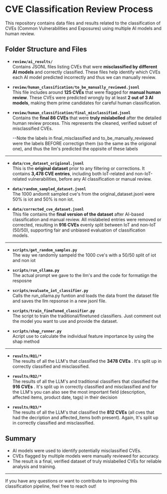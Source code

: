 # CVE Classification Review Process

This repository contains data files and results related to the classification of CVEs (Common Vulnerabilities and Exposures) using multiple AI models and human review.

## Folder Structure and Files

- **`review/ai_results/`**  
  Contains JSONL files listing CVEs that were **misclassified by different AI models** and correctly classified. These files help identify which CVEs each AI model predicted incorrectly and thus we can manually review.

- **`review/human_classification/to_be_manually_reviewed.jsonl`**  
  This file includes around **125 CVEs** that were flagged for **manual human review**. These CVEs were predicted wrongly by at least **2 out of 3 AI models**, making them prime candidates for careful human classification.

- **`review/human_classification/final_misclassified.jsonl`**  
  Contains the **final 86 CVEs** that were **truly mislabelled** after the detailed human review process. This represents the cleaned, verified subset of misclassified CVEs. 

  --Note the labels in final_misclassified and to_be_manually_reviewed were the labels BEFORE correctign them (so the same as the origional one), and thus the llm's predicted the oppisite of these labels

---


- **`data/cve_dataset_origional.jsonl`**  
  This is the **original dataset** prior to any filtering or corrections. It contains **3,478 CVE entries**, including both IoT-related and non-IoT-related vulnerabilities, before any AI classification or manual review.

  
- **`data/random_sampled_dataset.jsonl`**  
  The 1000 andomlt sampled cve's from the original_dataset.jsonl were 50% is iot and 50% is non iot.

- **`data/corrected_cve_dataset.jsonl`**  
  This file contains the **final version of the dataset** after AI-based classification and manual review. All mislabeled entries were removed or corrected, resulting in **916 CVEs**  evenly split between IoT and non-IoT (50/50), supporting fair and unbiased evaluation of classification models.

---
- **`scripts/get_random_samples.py`**  
  The way we randomly sampeld the 1000 cve's with a 50/50 split of iot and non iot

- **`scripts/run_ollama.py`**  
  The actual prompt we gave to the llm's and the code for formatiign the resposne

- **`scripts/evaluate_iot_classifier.py`**  
Calls the run_ollama.py funtion and loads the data fromt the dataset file and saves the llm repsonse in a new jsonl file.

 - **`scripts/train_fineTuned_classifier.py`**  
The script to train the traditional/finetuned classifiers. Just comment out the model you want to use and provide the dataset.
 
 - **`scripts/shap_runner.py`**  
  Acript use to calculate the individual feature importance by using the shap method
---
 - **`results/RQ1/*`**  
The results of all the LLM's that classified the **3478 CVEs** . It's split up in correctly classified and misclassified.

 - **`results/RQ2/*`**  
The results of all the LLM's and traditional classifiers that classified the **916 CVEs** . It's split up in correctly classified and misclassified and for the LLM's you can also see the most important field (description, affected items, product date, tags) in their decision 

 - **`results/RQ3/*`**  
The results of all the LLM's that classified the **812 CVEs** (all cves that had the decription and affected_items both present). Again, It's split up in correctly classified and misclassified. 
## Summary

- AI models were used to identify potentially misclassified CVEs.
- CVEs flagged by multiple models were manually reviewed for accuracy.
- The result is a final, verified dataset of truly mislabelled CVEs for reliable analysis and training.


---

If you have any questions or want to contribute to improving this classification pipeline, feel free to reach out!
